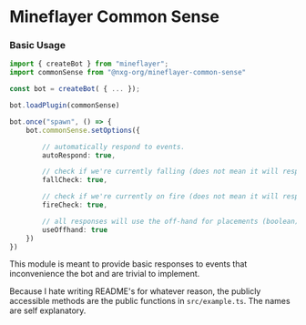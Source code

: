 # Mineflayer Common Sense


### Basic Usage
```ts
import { createBot } from "mineflayer";
import commonSense from "@nxg-org/mineflayer-common-sense"

const bot = createBot( { ... });

bot.loadPlugin(commonSense)

bot.once("spawn", () => {
    bot.commonSense.setOptions({

        // automatically respond to events.
        autoRespond: true,

        // check if we're currently falling (does not mean it will respond)
        fallCheck: true,

        // check if we're currently on fire (does not mean it will respond)
        fireCheck: true,

        // all responses will use the off-hand for placements (boolean)
        useOffhand: true
    })
})

```

This module is meant to provide basic responses to events that inconvenience the bot and are trivial to implement.



Because I hate writing README's for whatever reason, the publicly accessible methods are the public functions in ``src/example.ts``. The names are self explanatory.